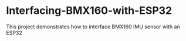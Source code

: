 # Interfacing-BMX160-with-ESP32
This project demonstrates how to interface BMX160 IMU sensor with an ESP32
